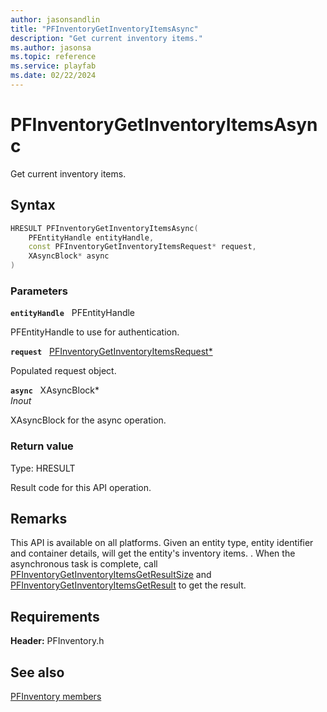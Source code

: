 ```yaml
---
author: jasonsandlin
title: "PFInventoryGetInventoryItemsAsync"
description: "Get current inventory items."
ms.author: jasonsa
ms.topic: reference
ms.service: playfab
ms.date: 02/22/2024
---
```


# PFInventoryGetInventoryItemsAsync  

Get current inventory items.  

## Syntax  
  
```cpp
HRESULT PFInventoryGetInventoryItemsAsync(  
    PFEntityHandle entityHandle,  
    const PFInventoryGetInventoryItemsRequest* request,  
    XAsyncBlock* async  
)  
```  
  
### Parameters  
  
**`entityHandle`** &nbsp; PFEntityHandle  
  
PFEntityHandle to use for authentication.  
  
**`request`** &nbsp; [PFInventoryGetInventoryItemsRequest*](../../pfinventorytypes/structs/pfinventorygetinventoryitemsrequest.md)  
  
Populated request object.  
  
**`async`** &nbsp; XAsyncBlock*  
*_Inout_*  
  
XAsyncBlock for the async operation.  
  
  
### Return value
Type: HRESULT
  
Result code for this API operation.
  
## Remarks  
  
This API is available on all platforms. Given an entity type, entity identifier and container details, will get the entity's inventory items. . When the asynchronous task is complete, call [PFInventoryGetInventoryItemsGetResultSize](pfinventorygetinventoryitemsgetresultsize.md) and [PFInventoryGetInventoryItemsGetResult](pfinventorygetinventoryitemsgetresult.md) to get the result.
  
## Requirements  
  
**Header:** PFInventory.h
  
## See also  
[PFInventory members](../pfinventory_members.md)  

  
  

